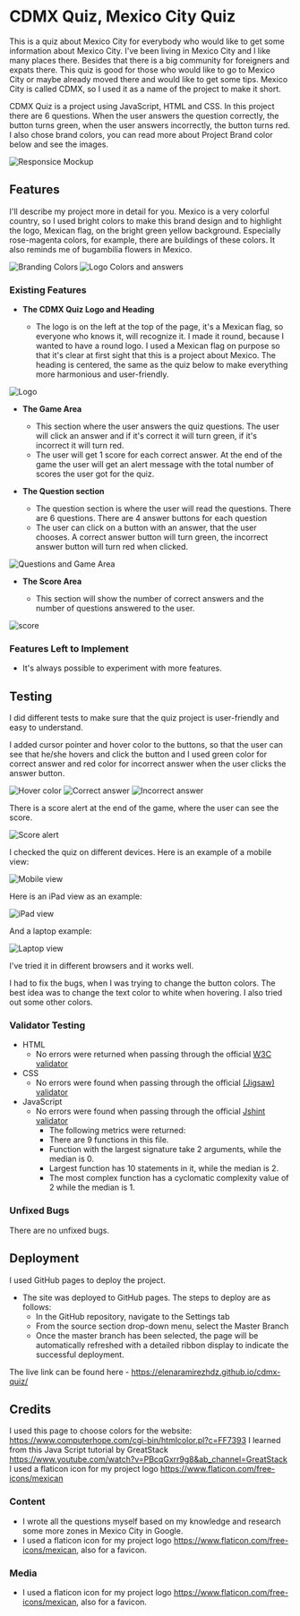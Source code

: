 # CDMX Quiz, Mexico City Quiz

This is a quiz about Mexico City for everybody who would like to get some information about Mexico City. I've been living in Mexico City and I like many places there. Besides that there is a big community for foreigners and expats there. This quiz is good for those who would like to go to Mexico City or maybe already moved there and would like to get some tips. Mexico City is called CDMX, so I used it as a name of the project to make it short. 

CDMX Quiz is a project using JavaScript, HTML and CSS. In this project there are 6 questions. When the user answers the question correctly, the button turns green, when the user answers incorrectly, the button turns red. I also chose brand colors, you can read more about Project Brand color below and see the images. 

![Responsice Mockup](media/responsive-devices.png)

## Features

I'll describe my project more in detail for you. Mexico is a very colorful country, so I used bright colors to make this brand design and to highlight the logo, Mexican flag, on the bright green yellow background. Especially rose-magenta colors, for example, there are buildings of these colors. It also reminds me of bugambilia flowers in Mexico.

![Branding Colors](media/website-colors.png)
![Logo Colors and answers](media/mex-flag-answers.png)

### Existing Features

- __The CDMX Quiz Logo and Heading__

  - The logo is on the left at the top of the page, it's a Mexican flag, so everyone who knows it, will recognize it. I made it round, because I wanted to have a round logo. I used a Mexican flag on purpose so that it's clear at first sight that this is a project about Mexico. The heading is centered, the same as the quiz below to make everything more harmonious and user-friendly. 

![Logo](media/flag-readme.jpg)

- __The Game Area__

  - This section where the user answers the quiz questions. The user will click an answer and if it's correct it will turn green, if it's incorrect it will turn red.
  - The user will get 1 score for each correct answer. At the end of the game the user will get an alert message with the total number of scores the user got for the quiz. 


- __The Question section__

  - The question section is where the user will read the questions. There are 6 questions. There are 4 answer buttons for each question 
  - The user can click on a button with an answer, that the user chooses. A correct answer button will turn green, the incorrect answer button will turn red when clicked. 

![Questions and Game Area](media/game-area.png)

- __The Score Area__

  - This section will show the number of correct answers and the number of questions answered to the user.

![score](media/score-area.png)

### Features Left to Implement

- It's always possible to experiment with more features. 

## Testing

I did different tests to make sure that the quiz project is user-friendly and easy to understand.

I added cursor pointer and hover color to the buttons, so that the user can see that he/she hovers and click the button and I used green color for correct answer and red color for incorrect answer when the user clicks the answer button. 

![Hover color](media/hover-color.png)
![Correct answer](media/correct-answer.png)
![Incorrect answer](media/incorrect-answer.png)

There is a score alert at the end of the game, where the user can see the score.

![Score alert](media/score-alert.png)

I checked the quiz on different devices. Here is an example of a mobile view:

![Mobile view](media/mobile-view.png)

Here is an iPad view as an example:

![iPad view](media/ipad-view.png)

And a laptop example:

![Laptop view](media/laptop-view.png)

I've tried it in different browsers and it works well. 

I had to fix the bugs, when I was trying to change the button colors. The best idea was to change the text color to white when hovering. I also tried out some other colors. 

### Validator Testing

- HTML
  - No errors were returned when passing through the official [W3C validator](https://validator.w3.org/#validate_by_input)
- CSS
  - No errors were found when passing through the official [(Jigsaw) validator](https://jigsaw.w3.org/css-validator/)
- JavaScript
  - No errors were found when passing through the official [Jshint validator](https://jshint.com/)
    - The following metrics were returned:
    - There are 9 functions in this file.
    - Function with the largest signature take 2 arguments, while the median is 0.
    - Largest function has 10 statements in it, while the median is 2.
    - The most complex function has a cyclomatic complexity value of 2 while the median is 1.

### Unfixed Bugs

There are no unfixed bugs.

## Deployment

I used GitHub pages to deploy the project.

- The site was deployed to GitHub pages. The steps to deploy are as follows:
  - In the GitHub repository, navigate to the Settings tab
  - From the source section drop-down menu, select the Master Branch
  - Once the master branch has been selected, the page will be automatically refreshed with a detailed ribbon display to indicate the successful deployment.

The live link can be found here - <https://elenaramirezhdz.github.io/cdmx-quiz/>

## Credits

I used this page to choose colors for the website: <https://www.computerhope.com/cgi-bin/htmlcolor.pl?c=FF7393>
I learned from this Java Script tutorial by GreatStack <https://www.youtube.com/watch?v=PBcqGxrr9g8&ab_channel=GreatStack>
I used a flaticon icon for my project logo <https://www.flaticon.com/free-icons/mexican>

### Content

- I wrote all the questions myself based on my knowledge and research some more zones in Mexico City in Google.
- I used a flaticon icon for my project logo <https://www.flaticon.com/free-icons/mexican>, also for a favicon.


### Media

- I used a flaticon icon for my project logo <https://www.flaticon.com/free-icons/mexican>, also for a favicon.
  